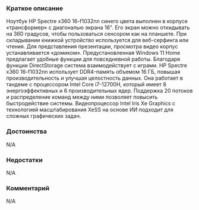 ### **Краткое описание**
Ноутбук HP Spectre x360 16-f1032nn синего цвета выполнен в корпусе «трансформер» с диагональю экрана 16". Его экран можно откидывать на 360 градусов, чтобы пользоваться сенсором как на планшете. При складывании книжкой устройство используется для веб-серфинга или чтения. Для представления презентации, просмотра видео корпус устанавливается «домиком». Предустановленная Windows 11 Home предлагает удобные функции для повседневной работы. Благодаря функции DirectStorage система взаимодействует с играми.  HP Spectre x360 16-f1032nn использует DDR4-память объемом 16 ГБ, повышая производительность и улучшая целостность данных. Она работает в тандеме с процессором Intel Core i7-12700H, который имеет 8 энергоэффективных и 6 производительных ядер. Поддержка 20 потоков и распределение команд между ними позволяет повысить быстродействие системы. Видеопроцессор Intel Iris Xe Graphics с технологией масштабирования XeSS на основе ИИ подходит для сложных графических задач.

### **Достоинства**
N/A

### **Недостатки**
N/A

### **Комментарий**
N/A
